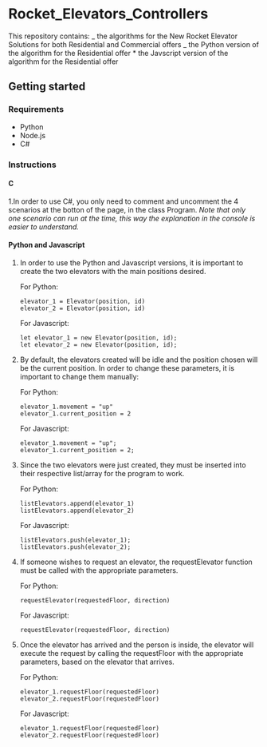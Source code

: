 # Rocket_Elevators_Controllers

This repository contains:
_ the algorithms for the New Rocket Elevator Solutions for both Residential and Commercial offers
_ the Python version of the algorithm for the Residential offer \* the Javscript version of the algorithm for the Residential offer

## Getting started

### Requirements

- Python
- Node.js
- C#

### Instructions

#### C

1.In order to use C#, you only need to comment and uncomment the 4 scenarios at the botton of the page, in the class Program. _Note that only one scenario can run at the time, this way the explanation in the console is easier to understand._

#### Python and Javascript

1. In order to use the Python and Javascript versions, it is important to create the two elevators with the main positions desired.

   For Python:

   ```
   elevator_1 = Elevator(position, id)
   elevator_2 = Elevator(position, id)
   ```

   For Javascript:

   ```
   let elevator_1 = new Elevator(position, id);
   let elevator_2 = new Elevator(position, id);
   ```

2. By default, the elevators created will be idle and the position chosen will be the current position. In order to change these parameters, it is important to change them manually:

   For Python:

   ```
   elevator_1.movement = "up"
   elevator_1.current_position = 2
   ```

   For Javascript:

   ```
   elevator_1.movement = "up";
   elevator_1.current_position = 2;
   ```

3. Since the two elevators were just created, they must be inserted into their respective list/array for the program to work.

   For Python:

   ```
   listElevators.append(elevator_1)
   listElevators.append(elevator_2)
   ```

   For Javascript:

   ```
   listElevators.push(elevator_1);
   listElevators.push(elevator_2);
   ```

4. If someone wishes to request an elevator, the requestElevator function must be called with the appropriate parameters.

   For Python:

   ```
   requestElevator(requestedFloor, direction)
   ```

   For Javascript:

   ```
   requestElevator(requestedFloor, direction)
   ```

5. Once the elevator has arrived and the person is inside, the elevator will execute the request by calling the requestFloor with the appropriate parameters, based on the elevator that arrives.

   For Python:

   ```
   elevator_1.requestFloor(requestedFloor)
   elevator_2.requestFloor(requestedFloor)
   ```

   For Javascript:

   ```
   elevator_1.requestFloor(requestedFloor)
   elevator_2.requestFloor(requestedFloor)
   ```
